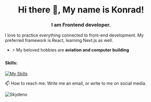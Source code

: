 <h1 align="center">Hi there 👋, My name is Konrad!</h1>
<h3 align="center">I am Frontend developer.</h3>
I love to practice everything connected to front-end development. My preferred framework is React, learning Next.js as well.

- ⚡ My beloved hobbies are **aviation and computer building**

#### Skills: 
[![My Skills](https://skills.thijs.gg/icons?i=js,html,css,react,nextjs,tailwind,scss)](https://skills.thijs.gg)

📫 How to reach me: Write me an email, or write to me on social media. 

<p>
  <img align="center" src="https://github-readme-stats.vercel.app/api/top-langs?username=Skydeno&show_icons=true&locale=en&layout=compact"   alt="Skydeno" />
</p>


